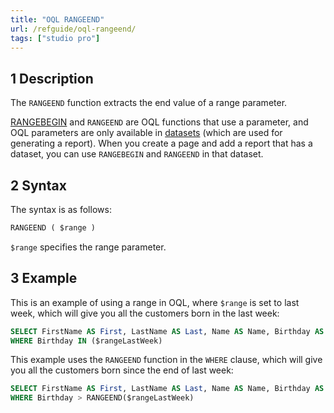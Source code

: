 ```yaml
---
title: "OQL RANGEEND"
url: /refguide/oql-rangeend/
tags: ["studio pro"]
---
```


## 1 Description

The `RANGEEND` function extracts the end value of a range parameter.

[RANGEBEGIN](/refguide/oql-rangebegin/) and `RANGEEND` are OQL functions that use a parameter, and OQL parameters are only available in [datasets](/refguide/data-sets/) (which are used for generating a report). When you create a page and add a report that has a dataset, you can use `RANGEBEGIN` and `RANGEEND` in that dataset.

## 2 Syntax

The syntax is as follows:

```sql
RANGEEND ( $range )
```

`$range` specifies the range parameter.

## 3 Example

This is an example of using a range in OQL, where `$range` is set to last week, which will give you all the customers born in the last week:

```sql
SELECT FirstName AS First, LastName AS Last, Name AS Name, Birthday AS BDay, CustomerType AS Type FROM Sales.Customer
WHERE Birthday IN ($rangeLastWeek)
```

This example uses the `RANGEEND` function in the `WHERE` clause, which will give you all the customers born since the end of last week:

```sql
SELECT FirstName AS First, LastName AS Last, Name AS Name, Birthday AS BDay, CustomerType AS Type FROM Sales.Customer
WHERE Birthday > RANGEEND($rangeLastWeek)
```
